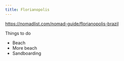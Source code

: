```yaml
---
title: Florianopolis
---
```


https://nomadlist.com/nomad-guide/florianopolis-brazil

Things to do
- Beach
- More beach
- Sandboarding

